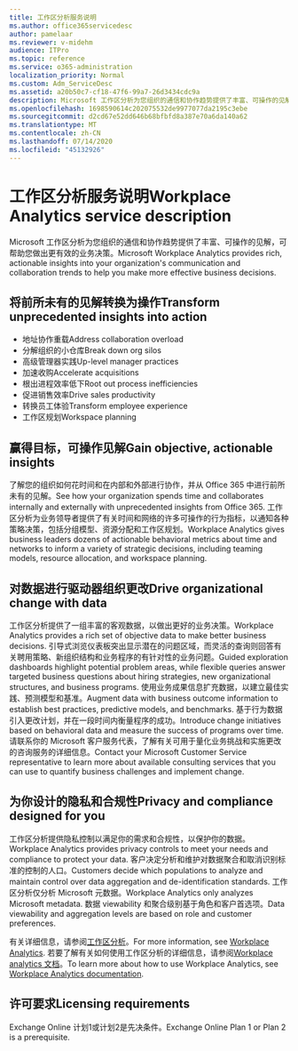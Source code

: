 ```yaml
---
title: 工作区分析服务说明
ms.author: office365servicedesc
author: pamelaar
ms.reviewer: v-midehm
audience: ITPro
ms.topic: reference
ms.service: o365-administration
localization_priority: Normal
ms.custom: Adm_ServiceDesc
ms.assetid: a20b50c7-cf18-47f6-99a7-26d3434cdc9a
description: Microsoft 工作区分析为您组织的通信和协作趋势提供了丰富、可操作的见解，可帮助您做出更有效的业务决策。
ms.openlocfilehash: 1698590614c202075532de9977077da2195c3ebe
ms.sourcegitcommit: d2cd67e52dd646b68bfbfd8a387e70a6da140a62
ms.translationtype: MT
ms.contentlocale: zh-CN
ms.lasthandoff: 07/14/2020
ms.locfileid: "45132926"
---
```

# <a name="workplace-analytics-service-description"></a><span data-ttu-id="bde37-103">工作区分析服务说明</span><span class="sxs-lookup"><span data-stu-id="bde37-103">Workplace Analytics service description</span></span>

<span data-ttu-id="bde37-104">Microsoft 工作区分析为您组织的通信和协作趋势提供了丰富、可操作的见解，可帮助您做出更有效的业务决策。</span><span class="sxs-lookup"><span data-stu-id="bde37-104">Microsoft Workplace Analytics provides rich, actionable insights into your organization's communication and collaboration trends to help you make more effective business decisions.</span></span>

## <a name="transform-unprecedented-insights-into-action"></a><span data-ttu-id="bde37-105">将前所未有的见解转换为操作</span><span class="sxs-lookup"><span data-stu-id="bde37-105">Transform unprecedented insights into action</span></span>

* <span data-ttu-id="bde37-106">地址协作重载</span><span class="sxs-lookup"><span data-stu-id="bde37-106">Address collaboration overload</span></span>
* <span data-ttu-id="bde37-107">分解组织的小仓库</span><span class="sxs-lookup"><span data-stu-id="bde37-107">Break down org silos</span></span>
* <span data-ttu-id="bde37-108">高级管理器实践</span><span class="sxs-lookup"><span data-stu-id="bde37-108">Up-level manager practices</span></span>
* <span data-ttu-id="bde37-109">加速收购</span><span class="sxs-lookup"><span data-stu-id="bde37-109">Accelerate acquisitions</span></span>
* <span data-ttu-id="bde37-110">根出进程效率低下</span><span class="sxs-lookup"><span data-stu-id="bde37-110">Root out process inefficiencies</span></span>
* <span data-ttu-id="bde37-111">促进销售效率</span><span class="sxs-lookup"><span data-stu-id="bde37-111">Drive sales productivity</span></span>
* <span data-ttu-id="bde37-112">转换员工体验</span><span class="sxs-lookup"><span data-stu-id="bde37-112">Transform employee experience</span></span>
* <span data-ttu-id="bde37-113">工作区规划</span><span class="sxs-lookup"><span data-stu-id="bde37-113">Workspace planning</span></span>

## <a name="gain-objective-actionable-insights"></a><span data-ttu-id="bde37-114">赢得目标，可操作见解</span><span class="sxs-lookup"><span data-stu-id="bde37-114">Gain objective, actionable insights</span></span>

<span data-ttu-id="bde37-115">了解您的组织如何花时间和在内部和外部进行协作，并从 Office 365 中进行前所未有的见解。</span><span class="sxs-lookup"><span data-stu-id="bde37-115">See how your organization spends time and collaborates internally and externally with unprecedented insights from Office 365.</span></span> <span data-ttu-id="bde37-116">工作区分析为业务领导者提供了有关时间和网络的许多可操作的行为指标，以通知各种策略决策，包括分组模型、资源分配和工作区规划。</span><span class="sxs-lookup"><span data-stu-id="bde37-116">Workplace Analytics gives business leaders dozens of actionable behavioral metrics about time and networks to inform a variety of strategic decisions, including teaming models, resource allocation, and workspace planning.</span></span>

## <a name="drive-organizational-change-with-data"></a><span data-ttu-id="bde37-117">对数据进行驱动器组织更改</span><span class="sxs-lookup"><span data-stu-id="bde37-117">Drive organizational change with data</span></span>

<span data-ttu-id="bde37-118">工作区分析提供了一组丰富的客观数据，以做出更好的业务决策。</span><span class="sxs-lookup"><span data-stu-id="bde37-118">Workplace Analytics provides a rich set of objective data to make better business decisions.</span></span> <span data-ttu-id="bde37-119">引导式浏览仪表板突出显示潜在的问题区域，而灵活的查询则回答有关聘用策略、新组织结构和业务程序的有针对性的业务问题。</span><span class="sxs-lookup"><span data-stu-id="bde37-119">Guided exploration dashboards highlight potential problem areas, while flexible queries answer targeted business questions about hiring strategies, new organizational structures, and business programs.</span></span> <span data-ttu-id="bde37-120">使用业务成果信息扩充数据，以建立最佳实践、预测模型和基准。</span><span class="sxs-lookup"><span data-stu-id="bde37-120">Augment data with business outcome information to establish best practices, predictive models, and benchmarks.</span></span> <span data-ttu-id="bde37-121">基于行为数据引入更改计划，并在一段时间内衡量程序的成功。</span><span class="sxs-lookup"><span data-stu-id="bde37-121">Introduce change initiatives based on behavioral data and measure the success of programs over time.</span></span> <span data-ttu-id="bde37-122">请联系你的 Microsoft 客户服务代表，了解有关可用于量化业务挑战和实施更改的咨询服务的详细信息。</span><span class="sxs-lookup"><span data-stu-id="bde37-122">Contact your Microsoft Customer Service representative to learn more about available consulting services that you can use to quantify business challenges and implement change.</span></span>

## <a name="privacy-and-compliance-designed-for-you"></a><span data-ttu-id="bde37-123">为你设计的隐私和合规性</span><span class="sxs-lookup"><span data-stu-id="bde37-123">Privacy and compliance designed for you</span></span>

<span data-ttu-id="bde37-124">工作区分析提供隐私控制以满足你的需求和合规性，以保护你的数据。</span><span class="sxs-lookup"><span data-stu-id="bde37-124">Workplace Analytics provides privacy controls to meet your needs and compliance to protect your data.</span></span> <span data-ttu-id="bde37-125">客户决定分析和维护对数据聚合和取消识别标准的控制的人口。</span><span class="sxs-lookup"><span data-stu-id="bde37-125">Customers decide which populations to analyze and maintain control over data aggregation and de-identification standards.</span></span> <span data-ttu-id="bde37-126">工作区分析仅分析 Microsoft 元数据。</span><span class="sxs-lookup"><span data-stu-id="bde37-126">Workplace Analytics only analyzes Microsoft metadata.</span></span> <span data-ttu-id="bde37-127">数据 viewability 和聚合级别基于角色和客户首选项。</span><span class="sxs-lookup"><span data-stu-id="bde37-127">Data viewability and aggregation levels are based on role and customer preferences.</span></span>

<span data-ttu-id="bde37-128">有关详细信息，请参阅[工作区分析](https://go.microsoft.com/fwlink/?linkid=852492)。</span><span class="sxs-lookup"><span data-stu-id="bde37-128">For more information, see [Workplace Analytics](https://go.microsoft.com/fwlink/?linkid=852492).</span></span> <span data-ttu-id="bde37-129">若要了解有关如何使用工作区分析的详细信息，请参阅[Workplace analytics 文档](https://docs.microsoft.com/workplace-analytics/)。</span><span class="sxs-lookup"><span data-stu-id="bde37-129">To learn more about how to use Workplace Analytics, see [Workplace Analytics documentation](https://docs.microsoft.com/workplace-analytics/).</span></span>
  
## <a name="licensing-requirements"></a><span data-ttu-id="bde37-130">许可要求</span><span class="sxs-lookup"><span data-stu-id="bde37-130">Licensing requirements</span></span>

<span data-ttu-id="bde37-131">Exchange Online 计划1或计划2是先决条件。</span><span class="sxs-lookup"><span data-stu-id="bde37-131">Exchange Online Plan 1 or Plan 2 is a prerequisite.</span></span>

